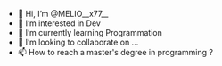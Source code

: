 - 👋 Hi, I’m @MELIO__x77__
- 👀 I’m interested in Dev
- 🌱 I’m currently learning Programmation
- 💞️ I’m looking to collaborate on ...
- 📫 How to reach a master's degree in programming ?

<!---
MELIO-HUB/MELIO-HUB is a ✨ special ✨ repository because its `README.md` (this file) appears on your GitHub profile.
You can click the Preview link to take a look at your changes.
--->
